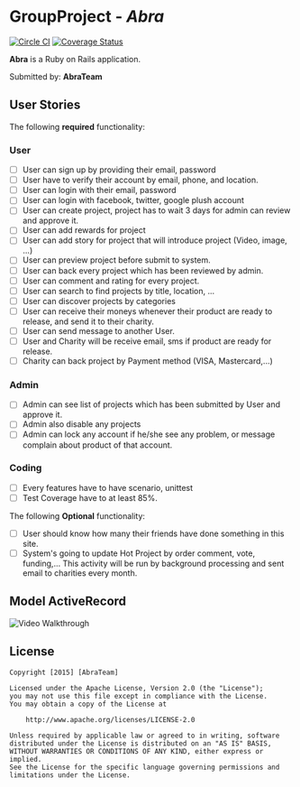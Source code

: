 # GroupProject - *Abra*

[![Circle CI](https://circleci.com/gh/AbraPokemon/KickStater/tree/master.svg?style=svg)](https://circleci.com/gh/AbraPokemon/KickStater/tree/master)
[![Coverage Status](https://coveralls.io/repos/AbraPokemon/KickStater/badge.png?branch=master&service=github)](https://coveralls.io/github/AbraPokemon/KickStater?branch=master)

**Abra** is a Ruby on Rails application.

Submitted by: **AbraTeam**

## User Stories

The following **required** functionality:

### User

* [ ] User can sign up by providing their email, password
* [ ] User have to verify their account by email, phone, and location.
* [ ] User can login with their email, password
* [ ] User can login with facebook, twitter, google plush account
* [ ] User can create project, project has to wait 3 days for admin can review and approve it.
* [ ] User can add rewards for project
* [ ] User can add story for project that will introduce project (Video, image, ...)
* [ ] User can preview project before submit to system.
* [ ] User can back every project which has been reviewed by admin.
* [ ] User can comment and rating for every project.
* [ ] User can search to find projects by title, location, ...
* [ ] User can discover projects by categories
* [ ] User can receive their moneys whenever their product are ready to release, and send it to their charity.
* [ ] User can send message to another User.
* [ ] User and Charity will be receive email, sms if product are ready for release.
* [ ] Charity can back project by Payment method (VISA, Mastercard,...)

### Admin
* [ ] Admin can see list of projects which has been submitted by User and approve it.
* [ ] Admin also disable any projects
* [ ] Admin can lock any account if he/she see any problem, or message complain about product of that account.

### Coding
* [ ] Every features have to have scenario, unittest
* [ ] Test Coverage have to at least 85%.

The following **Optional** functionality:
* [ ] User should know how many their friends have done something in this site.
* [ ] System's going to update Hot Project by order comment, vote, funding,... This activity will be run by background processing and sent email to charities every month.

## Model ActiveRecord
![Video Walkthrough](http://i.imgur.com/aqvSETj.gif)

## License

    Copyright [2015] [AbraTeam]

    Licensed under the Apache License, Version 2.0 (the "License");
    you may not use this file except in compliance with the License.
    You may obtain a copy of the License at

        http://www.apache.org/licenses/LICENSE-2.0

    Unless required by applicable law or agreed to in writing, software
    distributed under the License is distributed on an "AS IS" BASIS,
    WITHOUT WARRANTIES OR CONDITIONS OF ANY KIND, either express or implied.
    See the License for the specific language governing permissions and
    limitations under the License.
